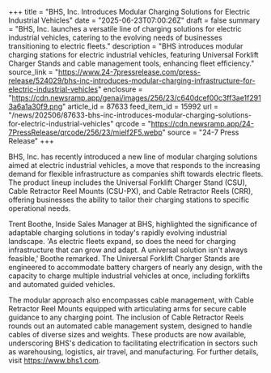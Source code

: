+++
title = "BHS, Inc. Introduces Modular Charging Solutions for Electric Industrial Vehicles"
date = "2025-06-23T07:00:26Z"
draft = false
summary = "BHS, Inc. launches a versatile line of charging solutions for electric industrial vehicles, catering to the evolving needs of businesses transitioning to electric fleets."
description = "BHS introduces modular charging stations for electric industrial vehicles, featuring Universal Forklift Charger Stands and cable management tools, enhancing fleet efficiency."
source_link = "https://www.24-7pressrelease.com/press-release/524029/bhs-inc-introduces-modular-charging-infrastructure-for-electric-industrial-vehicles"
enclosure = "https://cdn.newsramp.app/genai/images/256/23/c640dcef00c3ff3ae1f2913a6a1a30f9.png"
article_id = 87633
feed_item_id = 15992
url = "/news/202506/87633-bhs-inc-introduces-modular-charging-solutions-for-electric-industrial-vehicles"
qrcode = "https://cdn.newsramp.app/24-7PressRelease/qrcode/256/23/mielf2F5.webp"
source = "24-7 Press Release"
+++

<p>BHS, Inc. has recently introduced a new line of modular charging solutions aimed at electric industrial vehicles, a move that responds to the increasing demand for flexible infrastructure as companies shift towards electric fleets. The product lineup includes the Universal Forklift Charger Stand (CSU), Cable Retractor Reel Mounts (CSU-PX), and Cable Retractor Reels (CRR), offering businesses the ability to tailor their charging stations to specific operational needs.</p><p>Trent Boothe, Inside Sales Manager at BHS, highlighted the significance of adaptable charging solutions in today's rapidly evolving industrial landscape. 'As electric fleets expand, so does the need for charging infrastructure that can grow and adapt. A universal solution isn't always feasible,' Boothe remarked. The Universal Forklift Charger Stands are engineered to accommodate battery chargers of nearly any design, with the capacity to charge multiple industrial vehicles at once, including forklifts and automated guided vehicles.</p><p>The modular approach also encompasses cable management, with Cable Retractor Reel Mounts equipped with articulating arms for secure cable guidance to any charging point. The inclusion of Cable Retractor Reels rounds out an automated cable management system, designed to handle cables of diverse sizes and weights. These products are now available, underscoring BHS's dedication to facilitating electrification in sectors such as warehousing, logistics, air travel, and manufacturing. For further details, visit <a href='https://www.bhs1.com' rel='nofollow' target='_blank'>https://www.bhs1.com</a>.</p>